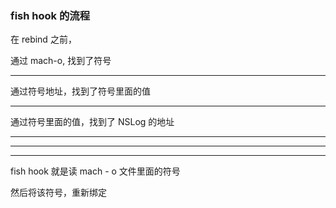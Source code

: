 
### fish hook 的流程


在 rebind 之前，


通过 mach-o, 找到了符号


<hr>

通过符号地址，找到了符号里面的值


<hr>



通过符号里面的值，找到了 NSLog 的地址


<hr>

<hr>


<hr>


fish hook 就是读 mach - o 文件里面的符号


然后将该符号，重新绑定
